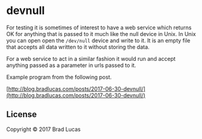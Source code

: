 # devnull

For testing it is sometimes of interest to have a web service which returns OK for anything that is passed to it much like the null device in Unix. In Unix you can open open the `/dev/null` device and write to it. It is an empty file that accepts all data written to it without storing the data.

For a web service to act in a similar fashion it would run and accept anything passed as a parameter in urls passed to it.

Example program from the following post.

[http://blog.bradlucas.com/posts/2017-06-30-devnull/](http://blog.bradlucas.com/posts/2017-06-30-devnull/)

## License

Copyright © 2017 Brad Lucas

